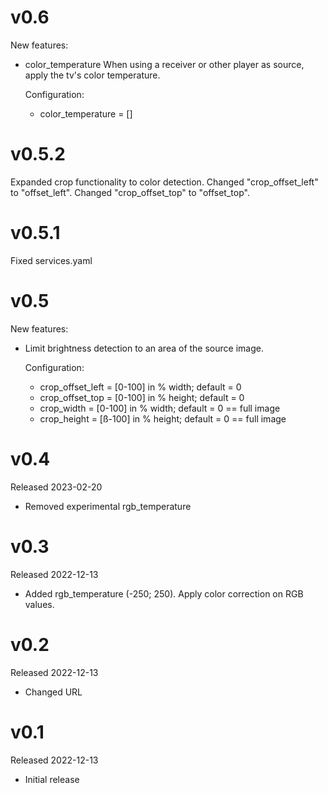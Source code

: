 # v0.6
New features:
- color_temperature
  When using a receiver or other player as source, apply the tv's color temperature.

  Configuration:
  - color_temperature = []
# v0.5.2
Expanded crop functionality to color detection.
Changed "crop_offset_left" to "offset_left".
Changed "crop_offset_top" to "offset_top".

# v0.5.1
Fixed services.yaml

# v0.5
New features: 
- Limit brightness detection to an area of the source image.

  Configuration:
  - crop_offset_left = [0-100] in % width; default = 0
  - crop_offset_top = [0-100] in % height; default = 0
  - crop_width = [0-100] in % width; default = 0 == full image
  - crop_height = [ß-100] in % height; default = 0 == full image

# v0.4

Released 2023-02-20

- Removed experimental rgb_temperature

# v0.3

Released 2022-12-13

- Added rgb_temperature (-250; 250). Apply color correction on RGB values.

# v0.2

Released 2022-12-13

- Changed URL

# v0.1

Released 2022-12-13

- Initial release


